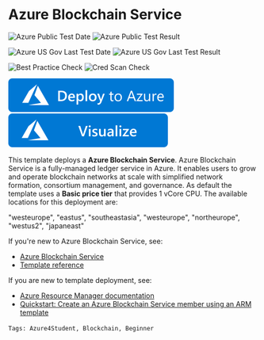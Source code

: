 # Azure Blockchain Service

![Azure Public Test Date](https://azurequickstartsservice.blob.core.windows.net/badges/quickstarts/microsoft.blockchain/blockchain-asaservice/PublicLastTestDate.svg)
![Azure Public Test Result](https://azurequickstartsservice.blob.core.windows.net/badges/quickstarts/microsoft.blockchain/blockchain-asaservice/PublicDeployment.svg)

![Azure US Gov Last Test Date](https://azurequickstartsservice.blob.core.windows.net/badges/quickstarts/microsoft.blockchain/blockchain-asaservice/FairfaxLastTestDate.svg)
![Azure US Gov Last Test Result](https://azurequickstartsservice.blob.core.windows.net/badges/quickstarts/microsoft.blockchain/blockchain-asaservice/FairfaxDeployment.svg)

![Best Practice Check](https://azurequickstartsservice.blob.core.windows.net/badges/quickstarts/microsoft.blockchain/blockchain-asaservice/BestPracticeResult.svg)
![Cred Scan Check](https://azurequickstartsservice.blob.core.windows.net/badges/quickstarts/microsoft.blockchain/blockchain-asaservice/CredScanResult.svg)

[![Deploy To Azure](https://raw.githubusercontent.com/Azure/azure-quickstart-templates/master/1-CONTRIBUTION-GUIDE/images/deploytoazure.svg?sanitize=true)](https://portal.azure.com/#create/Microsoft.Template/uri/https%3A%2F%2Fraw.githubusercontent.com%2FAzure%2Fazure-quickstart-templates%2Fmaster%2Fquickstarts%2Fmicrosoft.blockchain%2Fblockchain-asaservice%2Fazuredeploy.json)  [![Visualize](https://raw.githubusercontent.com/Azure/azure-quickstart-templates/master/1-CONTRIBUTION-GUIDE/images/visualizebutton.svg?sanitize=true)](http://armviz.io/#/?load=https%3A%2F%2Fraw.githubusercontent.com%2FAzure%2Fazure-quickstart-templates%2Fmaster%2Fquickstarts%2Fmicrosoft.blockchain%2Fblockchain-asaservice%2Fazuredeploy.json)

This template deploys a **Azure Blockchain Service**. Azure Blockchain Service is a fully-managed ledger service in Azure. It enables users to grow and operate blockchain networks at scale with simplified network formation, consortium management, and governance. As default the template uses a **Basic price tier** that provides 1 vCore CPU. The available locations for this deployment are:

"westeurope",
"eastus",
"southeastasia",
"westeurope",
"northeurope",
"westus2",
"japaneast"

If you're new to Azure Blockchain Service, see:

- [Azure Blockchain Service](https://azure.microsoft.com/services/blockchain-service/)
- [Template reference](https://docs.microsoft.com/azure/templates/microsoft.compute/allversions)

If you are new to template deployment, see:

- [Azure Resource Manager documentation](https://docs.microsoft.com/azure/azure-resource-manager/)
- [Quickstart: Create an Azure Blockchain Service member using an ARM template](https://docs.microsoft.com/azure/blockchain/service/create-member-template)

`Tags: Azure4Student, Blockchain, Beginner`
